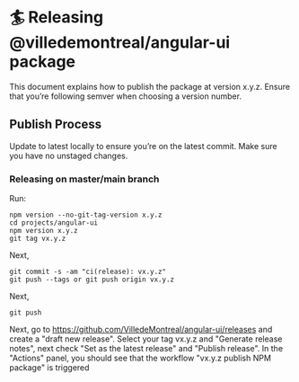 # 🏄 Releasing @villedemontreal/angular-ui package

This document explains how to publish the package at version x.y.z. Ensure that you’re following semver when choosing a version number.

## Publish Process

Update to latest locally to ensure you’re on the latest commit. Make sure you have no unstaged changes.

### Releasing on master/main branch

Run:

```batch
npm version --no-git-tag-version x.y.z
cd projects/angular-ui
npm version x.y.z
git tag vx.y.z
```

Next,

```batch
git commit -s -am "ci(release): vx.y.z"
git push --tags or git push origin vx.y.z
```

Next,

```batch
git push
```

Next, go to https://github.com/VilledeMontreal/angular-ui/releases and create a "draft new release".
Select your tag vx.y.z and "Generate release notes", next check "Set as the latest release" and "Publish release". In the "Actions" panel, you should see that the workflow "vx.y.z publish NPM package" is triggered
